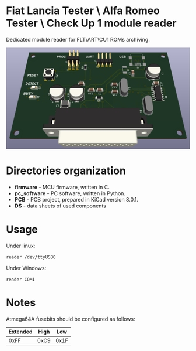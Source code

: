 # Fiat Lancia Tester \ Alfa Romeo Tester \ Check Up 1 module reader

Dedicated module reader for FLT\ART\CU1 ROMs archiving.

![Preview](PCB/PREVIEW.png)

# Directories organization

- **firmware** - MCU firmware, written in C.
- **pc_software** - PC software, written in Python.
- **PCB** - PCB project, prepared in KiCad version 8.0.1.
- **DS** - data sheets of used components

# Usage

Under linux:

```
reader /dev/ttyUSB0
```

Under Windows:

```
reader COM1
```

# Notes

Atmega64A fusebits should be configured as follows:

| Extended | High | Low |
| - | - | - |
| 0xFF | 0xC9 | 0x1F |